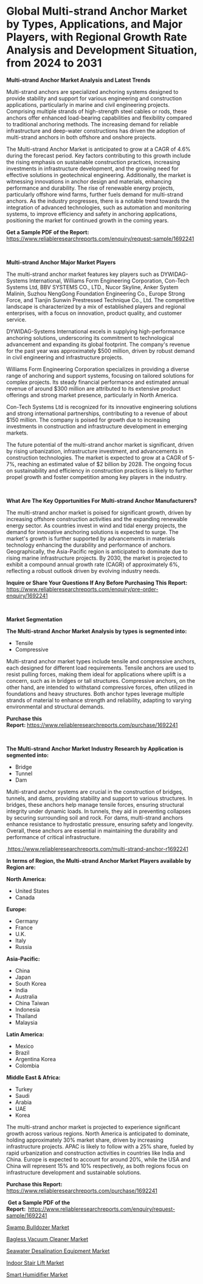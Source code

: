 <p><h1>Global Multi-strand Anchor Market by Types, Applications, and Major Players, with Regional Growth Rate Analysis and Development Situation, from 2024 to 2031</h1></p><p><strong>Multi-strand Anchor Market Analysis and Latest Trends</strong></p>
<p><p>Multi-strand anchors are specialized anchoring systems designed to provide stability and support for various engineering and construction applications, particularly in marine and civil engineering projects. Comprising multiple strands of high-strength steel cables or rods, these anchors offer enhanced load-bearing capabilities and flexibility compared to traditional anchoring methods. The increasing demand for reliable infrastructure and deep-water constructions has driven the adoption of multi-strand anchors in both offshore and onshore projects.</p><p>The Multi-strand Anchor Market is anticipated to grow at a CAGR of 4.6% during the forecast period. Key factors contributing to this growth include the rising emphasis on sustainable construction practices, increasing investments in infrastructure development, and the growing need for effective solutions in geotechnical engineering. Additionally, the market is witnessing innovations in anchor design and materials, enhancing performance and durability. The rise of renewable energy projects, particularly offshore wind farms, further fuels demand for multi-strand anchors. As the industry progresses, there is a notable trend towards the integration of advanced technologies, such as automation and monitoring systems, to improve efficiency and safety in anchoring applications, positioning the market for continued growth in the coming years.</p></p>
<p><strong>Get a Sample PDF of the Report:&nbsp;</strong> <a href="https://www.reliableresearchreports.com/enquiry/request-sample/1692241?utm_campaign=116&utm_medium=2&utm_source=Github&utm_content=ia&utm_term=19102024&utm_id=multi-strand-anchor">https://www.reliableresearchreports.com/enquiry/request-sample/1692241</a></p>
<p>&nbsp;</p>
<p><strong>Multi-strand Anchor Major Market Players</strong></p>
<p><p>The multi-strand anchor market features key players such as DYWIDAG-Systems International, Williams Form Engineering Corporation, Con-Tech Systems Ltd, BBV SYSTEMS CO., LTD., Nucor Skyline, Anker System Malinin, Suzhou NengGong Foundation Engineering Co., Europe Strong Force, and Tianjin Sunwin Prestressed Technique Co., Ltd. The competitive landscape is characterized by a mix of established players and regional enterprises, with a focus on innovation, product quality, and customer service.</p><p>DYWIDAG-Systems International excels in supplying high-performance anchoring solutions, underscoring its commitment to technological advancement and expanding its global footprint. The company's revenue for the past year was approximately $500 million, driven by robust demand in civil engineering and infrastructure projects.</p><p>Williams Form Engineering Corporation specializes in providing a diverse range of anchoring and support systems, focusing on tailored solutions for complex projects. Its steady financial performance and estimated annual revenue of around $300 million are attributed to its extensive product offerings and strong market presence, particularly in North America.</p><p>Con-Tech Systems Ltd is recognized for its innovative engineering solutions and strong international partnerships, contributing to a revenue of about $150 million. The company is poised for growth due to increasing investments in construction and infrastructure development in emerging markets.</p><p>The future potential of the multi-strand anchor market is significant, driven by rising urbanization, infrastructure investment, and advancements in construction technologies. The market is expected to grow at a CAGR of 5-7%, reaching an estimated value of $2 billion by 2028. The ongoing focus on sustainability and efficiency in construction practices is likely to further propel growth and foster competition among key players in the industry.</p></p>
<p>&nbsp;</p>
<p><strong>What Are The Key Opportunities For Multi-strand Anchor Manufacturers?</strong></p>
<p><p>The multi-strand anchor market is poised for significant growth, driven by increasing offshore construction activities and the expanding renewable energy sector. As countries invest in wind and tidal energy projects, the demand for innovative anchoring solutions is expected to surge. The market's growth is further supported by advancements in materials technology enhancing the durability and performance of anchors. Geographically, the Asia-Pacific region is anticipated to dominate due to rising marine infrastructure projects. By 2030, the market is projected to exhibit a compound annual growth rate (CAGR) of approximately 6%, reflecting a robust outlook driven by evolving industry needs.</p></p>
<p><strong>Inquire or Share Your Questions If Any Before Purchasing This Report:</strong> <a href="https://www.reliableresearchreports.com/enquiry/pre-order-enquiry/1692241?utm_campaign=116&utm_medium=2&utm_source=Github&utm_content=ia&utm_term=19102024&utm_id=multi-strand-anchor">https://www.reliableresearchreports.com/enquiry/pre-order-enquiry/1692241</a></p>
<p>&nbsp;</p>
<p><strong>Market Segmentation</strong></p>
<p><strong>The Multi-strand Anchor Market Analysis by types is segmented into:</strong></p>
<p><ul><li>Tensile</li><li>Compressive</li></ul></p>
<p><p>Multi-strand anchor market types include tensile and compressive anchors, each designed for different load requirements. Tensile anchors are used to resist pulling forces, making them ideal for applications where uplift is a concern, such as in bridges or tall structures. Compressive anchors, on the other hand, are intended to withstand compressive forces, often utilized in foundations and heavy structures. Both anchor types leverage multiple strands of material to enhance strength and reliability, adapting to varying environmental and structural demands.</p></p>
<p><strong>Purchase this Report:&nbsp;</strong><a href="https://www.reliableresearchreports.com/purchase/1692241?utm_campaign=116&utm_medium=2&utm_source=Github&utm_content=ia&utm_term=19102024&utm_id=multi-strand-anchor">https://www.reliableresearchreports.com/purchase/1692241</a></p>
<p>&nbsp;</p>
<p><strong>The Multi-strand Anchor Market Industry Research by Application is segmented into:</strong></p>
<p><ul><li>Bridge</li><li>Tunnel</li><li>Dam</li></ul></p>
<p><p>Multi-strand anchor systems are crucial in the construction of bridges, tunnels, and dams, providing stability and support to various structures. In bridges, these anchors help manage tensile forces, ensuring structural integrity under dynamic loads. In tunnels, they aid in preventing collapses by securing surrounding soil and rock. For dams, multi-strand anchors enhance resistance to hydrostatic pressure, ensuring safety and longevity. Overall, these anchors are essential in maintaining the durability and performance of critical infrastructure.</p></p>
<p><a href="https://www.reliableresearchreports.com/multi-strand-anchor-r1692241?utm_campaign=116&utm_medium=2&utm_source=Github&utm_content=ia&utm_term=19102024&utm_id=multi-strand-anchor">&nbsp;https://www.reliableresearchreports.com/multi-strand-anchor-r1692241</a></p>
<p><strong>In terms of Region, the Multi-strand Anchor Market Players available by Region are:</strong></p>
<p>
    <p> <strong> North America: </strong>
        <ul>
            <li>United States</li>
            <li>Canada</li>
        </ul>
        </p> 
    <p> <strong> Europe: </strong>
        <ul>
            <li>Germany</li>
            <li>France</li>
            <li>U.K.</li>
            <li>Italy</li>
            <li>Russia</li>
        </ul>
        </p> 
    <p> <strong> Asia-Pacific: </strong>
        <ul>
            <li>China</li>
            <li>Japan</li>
            <li>South Korea</li>
            <li>India</li>
            <li>Australia</li>
            <li>China Taiwan</li>
            <li>Indonesia</li>
            <li>Thailand</li>
            <li>Malaysia</li>
        </ul>
        </p> 
    <p> <strong> Latin America: </strong>
        <ul>
            <li>Mexico</li>
            <li>Brazil</li>
            <li>Argentina Korea</li>
            <li>Colombia</li>
        </ul>
        </p> 
    <p> <strong> Middle East & Africa: </strong>
        <ul>
            <li>Turkey</li>
            <li>Saudi</li>
            <li>Arabia</li>
            <li>UAE</li>
            <li>Korea</li>
        </ul>
    </p>
    </p>
<p><p>The multi-strand anchor market is projected to experience significant growth across various regions. North America is anticipated to dominate, holding approximately 30% market share, driven by increasing infrastructure projects. APAC is likely to follow with a 25% share, fueled by rapid urbanization and construction activities in countries like India and China. Europe is expected to account for around 20%, while the USA and China will represent 15% and 10% respectively, as both regions focus on infrastructure development and sustainable solutions.</p></p>
<p><strong>Purchase this Report: </strong><a href="https://www.reliableresearchreports.com/purchase/1692241?utm_campaign=116&utm_medium=2&utm_source=Github&utm_content=ia&utm_term=19102024&utm_id=multi-strand-anchor">https://www.reliableresearchreports.com/purchase/1692241</a></p>
<p>&nbsp;<strong>Get a Sample PDF of the Report:&nbsp;&nbsp;</strong><a href="https://www.reliableresearchreports.com/enquiry/request-sample/1692241?utm_campaign=116&utm_medium=2&utm_source=Github&utm_content=ia&utm_term=19102024&utm_id=multi-strand-anchor">https://www.reliableresearchreports.com/enquiry/request-sample/1692241</a></p>
<p><strong></strong></p>
<p><p><a href="https://www.linkedin.com/pulse/opportunities-challenges-swamp-bulldozer-market-strategic-insights-2mgmf?utm_campaign=116&utm_medium=2&utm_source=Github&utm_content=ia&utm_term=19102024&utm_id=multi-strand-anchor">Swamp Bulldozer Market</a></p><p><a href="https://github.com/sogusofer/Market-Research-Report-List-1/blob/main/bagless-vacuum-cleaner-market.md?utm_campaign=116&utm_medium=2&utm_source=Github&utm_content=ia&utm_term=19102024&utm_id=multi-strand-anchor">Bagless Vacuum Cleaner Market</a></p><p><a href="https://www.linkedin.com/pulse/unveiling-market-trends-global-seawater-desalination-equipment-dcx3f?utm_campaign=116&utm_medium=2&utm_source=Github&utm_content=ia&utm_term=19102024&utm_id=multi-strand-anchor">Seawater Desalination Equipment Market</a></p><p><a href="https://issuu.com/reportprime-2/docs/indoor-stair-lift-market-size-2030._320c828be98c76?utm_campaign=116&utm_medium=2&utm_source=Github&utm_content=ia&utm_term=19102024&utm_id=multi-strand-anchor">Indoor Stair Lift Market</a></p><p><a href="https://github.com/gabrielleq8bung/Market-Research-Report-List-1/blob/main/smart-humidifier-market.md?utm_campaign=116&utm_medium=2&utm_source=Github&utm_content=ia&utm_term=19102024&utm_id=multi-strand-anchor">Smart Humidifier Market</a></p></p>